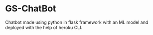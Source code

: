 # GS-ChatBot

Chatbot made using python in flask framework with an ML model and deployed with the help of heroku CLI.
